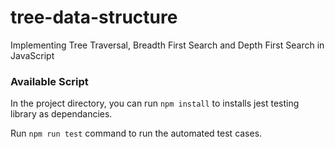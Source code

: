 # tree-data-structure
Implementing Tree Traversal, Breadth First Search and Depth First Search in JavaScript

### Available Script

In the project directory, you can run `npm install` to installs jest testing library as dependancies.

Run `npm run test` command to run the automated test cases.